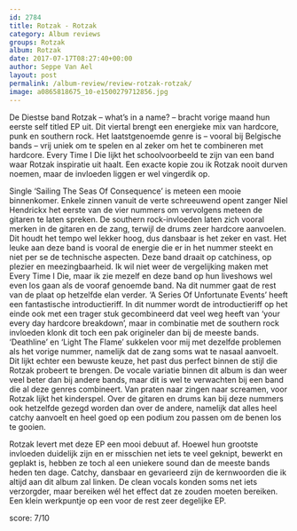 ```yaml
---
id: 2784
title: Rotzak - Rotzak
category: Album reviews
groups: Rotzak
album: Rotzak
date: 2017-07-17T08:27:40+00:00
author: Seppe Van Ael
layout: post
permalink: /album-review/review-rotzak-rotzak/
image: a0865818675_10-e1500279712856.jpg
---
```

De Diestse band Rotzak – what’s in a name? – bracht vorige maand hun eerste self titled EP uit. Dit viertal brengt een energieke mix van hardcore, punk en southern rock. Het laatstgenoemde genre is – vooral bij Belgische bands – vrij uniek om te spelen en al zeker om het te combineren met hardcore. Every Time I Die lijkt het schoolvoorbeeld te zijn van een band waar Rotzak inspiratie uit haalt. Een exacte kopie zou ik Rotzak nooit durven noemen, maar de invloeden liggen er wel vingerdik op.
  
Single ‘Sailing The Seas Of Consequence’ is meteen een mooie binnenkomer. Enkele zinnen vanuit de verte schreeuwend opent zanger Niel Hendrickx het eerste van de vier nummers om vervolgens meteen de gitaren te laten spreken. De southern rock-invloeden laten zich vooral merken in de gitaren en de zang, terwijl de drums zeer hardcore aanvoelen. Dit houdt het tempo wel lekker hoog, dus dansbaar is het zeker en vast. Het leuke aan deze band is vooral de energie die er in het nummer steekt en niet per se de technische aspecten. Deze band draait op catchiness, op plezier en meezingbaarheid. Ik wil niet weer de vergelijking maken met Every Time I Die, maar ik zie mezelf en deze band op hun liveshows wel even los gaan als de vooraf genoemde band. Na dit nummer gaat de rest van de plaat op hetzelfde elan verder. ‘A Series Of Unfortunate Events’ heeft een fantastische introductieriff. In dit nummer wordt de introductieriff op het einde ook met een trager stuk gecombineerd dat veel weg heeft van ‘your every day hardcore breakdown’, maar in combinatie met de southern rock invloeden klonk dit toch een pak origineler dan bij de meeste bands. ‘Deathline’ en ‘Light The Flame’ sukkelen voor mij met dezelfde problemen als het vorige nummer, namelijk dat de zang soms wat te nasaal aanvoelt. Dit lijkt echter een bewuste keuze, het past dus perfect binnen de stijl die Rotzak probeert te brengen. De vocale variatie binnen dit album is dan weer veel beter dan bij andere bands, maar dit is wel te verwachten bij een band die al deze genres combineert. Van praten naar zingen naar screamen, voor Rotzak lijkt het kinderspel. Over de gitaren en drums kan bij deze nummers ook hetzelfde gezegd worden dan over de andere, namelijk dat alles heel catchy aanvoelt en heel goed op een podium zou passen om de benen los te gooien.
  
Rotzak levert met deze EP een mooi debuut af. Hoewel hun grootste invloeden duidelijk zijn en er misschien net iets te veel geknipt, bewerkt en geplakt is, hebben ze toch al een uniekere sound dan de meeste bands heden ten dage. Catchy, dansbaar en gevarieerd zijn de kernwoorden die ik altijd aan dit album zal linken. De clean vocals konden soms net iets verzorgder, maar bereiken wél het effect dat ze zouden moeten bereiken. Een klein werkpuntje op een voor de rest zeer degelijke EP.

score: 7/10

&nbsp;